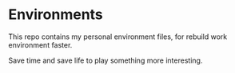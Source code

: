 # Environments

This repo contains my personal environment files, for rebuild work environment faster.

Save time and save life to play something more interesting.
